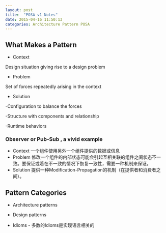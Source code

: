 ```yaml
---
layout: post
title:  "POSA v1 Notes"
date: 2015-04-16 11:50:13
categories: Architecture Pattern POSA
---
```


## What Makes a Pattern

* Context

 Design situation giving rise to a design problem
 
* Problem

Set of forces repeatedly arising in the context
  
* Solution

-Configuration to balance the forces

-Structure with components and relationship

-Runtime behaviors

### Observer or Pub-Sub , a vivid example

- Context 一个组件使用另外一个组件提供的数据或信息
- Problem 修改一个组件的内部状态可能会引起互相关联的组件之间状态不一致。要保证或着在不一致的情况下恢复一致性，需要一种机制来保证。
- Solution 提供一种Modification-Propagation的机制（在提供者和消费者之间）。

## Pattern Categories

* Architecture patterns

* Design patterns

* Idioms - 多数的Idioms是实现语言相关的
